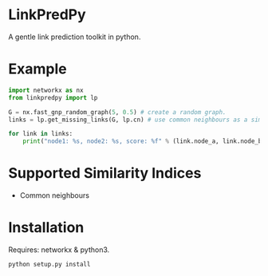 LinkPredPy
==========
A gentle link prediction toolkit in python.


# Example

```python
import networkx as nx
from linkpredpy import lp

G = nx.fast_gnp_random_graph(5, 0.5) # create a random graph.
links = lp.get_missing_links(G, lp.cn) # use common neighbours as a similarity index.

for link in links:
    print("node1: %s, node2: %s, score: %f" % (link.node_a, link.node_b, link.score))
```

# Supported Similarity Indices
* Common neighbours

# Installation

Requires: networkx & python3.

`python setup.py install`